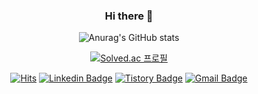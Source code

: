 
<div align="center">

### Hi there 👋

![Anurag's GitHub stats](https://github-readme-stats.vercel.app/api?username=junyeongjang)
  
[![Solved.ac
프로필](http://mazassumnida.wtf/api/v2/generate_badge?boj=skd03052)](https://solved.ac/skd03052)



[![Hits](https://hits.seeyoufarm.com/api/count/incr/badge.svg?url=https%3A%2F%2Fgithub.com%2Fhaesoo9410&count_bg=%23EB8B10&title_bg=%23684327&icon=&icon_color=%23E7E7E7&title=VISIT&edge_flat=false)](https://github.com/junyeongjang)
[![Linkedin Badge](https://img.shields.io/badge/-LinkedIn-blue?style=flat-square&logo=Linkedin&logoColor=white&link=https://www.linkedin.com/in/junyeong-jang96/)](https://www.linkedin.com/in/junyeong-jang96/)
[![Tistory Badge](https://img.shields.io/badge/Tech%20Blog-555263?style=flat&logoColor=white)](https://skd03052.tistory.com/)
[![Gmail Badge](https://img.shields.io/badge/Gmail-d14836?style=flat-square&logo=Gmail&logoColor=white&link=mailto:snugyun01@gmail.com)](mailto:junyeong.dev@gmail.com)
</div>






<!--
**junyeongjang/junyeongjang** is a ✨ _special_ ✨ repository because its `README.md` (this file) appears on your GitHub profile.

Here are some ideas to get you started:

- 🔭 I’m currently working on ...
- 🌱 I’m currently learning ...
- 👯 I’m looking to collaborate on ...
- 🤔 I’m looking for help with ...
- 💬 Ask me about ...
- 📫 How to reach me: ...
- 😄 Pronouns: ...
- ⚡ Fun fact: ...
-->
